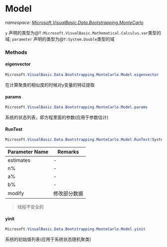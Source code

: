 ﻿# Model
_namespace: <a href="#" onClick="load('/docs/Microsoft.VisualBasic.Data.Bootstrapping.MonteCarlo/index.md')">Microsoft.VisualBasic.Data.Bootstrapping.MonteCarlo</a>_

``y`` 声明的类型为@``T:Microsoft.VisualBasic.Mathematical.Calculus.var``类型的域;
 ``parameter`` 声明的类型为@``T:System.Double``类型的域



### Methods

#### eigenvector
```csharp
Microsoft.VisualBasic.Data.Bootstrapping.MonteCarlo.Model.eigenvector
```
在计算聚类的相似度的时候对y变量的特征提取

#### params
```csharp
Microsoft.VisualBasic.Data.Bootstrapping.MonteCarlo.Model.params
```
系统的状态列表，即方程里面的参数(应用于参数估计)

#### RunTest
```csharp
Microsoft.VisualBasic.Data.Bootstrapping.MonteCarlo.Model.RunTest(System.Collections.Generic.Dictionary{System.String,System.Double}[],System.Int32,System.Int32,System.Int32,System.Collections.Generic.Dictionary{System.String,System.Double})
```


|Parameter Name|Remarks|
|--------------|-------|
|estimates|-|
|n%|-|
|a%|-|
|b%|-|
|modify|修改部分数据|

> 线程不安全的

#### yinit
```csharp
Microsoft.VisualBasic.Data.Bootstrapping.MonteCarlo.Model.yinit
```
系统的初始值列表(应用于系统状态随机聚类)


